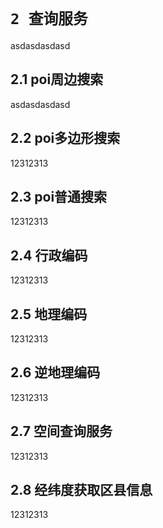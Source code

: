 # `2 查询服务`
asdasdasdasd

## 2.1 poi周边搜索
asdasdasdasd

## 2.2 poi多边形搜索
12312313

## 2.3 poi普通搜索
12312313

## 2.4 行政编码
12312313

## 2.5 地理编码
12312313

## 2.6 逆地理编码
12312313

## 2.7 空间查询服务
12312313

## 2.8 经纬度获取区县信息
12312313